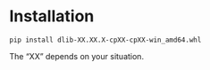 # Installation
```
pip install dlib-XX.XX.X-cpXX-cpXX-win_amd64.whl
```
The “XX” depends on your situation.
